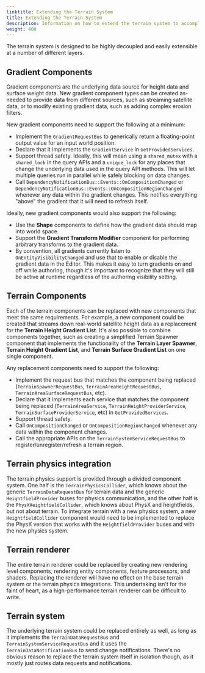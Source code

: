 ```yaml
---
linktitle: Extending the Terrain System
title: Extending the Terrain System
description: Information on how to extend the terrain system to accomplish various goals.
weight: 400
---
```

The terrain system is designed to be highly decoupled and easily extensible at a number of different layers.

## Gradient Components

Gradient components are the underlying data source for height data and surface weight data. New gradient component types can be created as-needed to provide data from different sources, such as streaming satellite data, or to modify existing gradient data, such as adding complex erosion filters.

New gradient components need to support the following at a minimum:

* Implement the `GradientRequestBus` to generically return a floating-point output value for an input world position.
* Declare that it implements the `GradientService` in `GetProvidedServices`.
* Support thread safety. Ideally, this will mean using a `shared_mutex` with a `shared_lock` in the query APIs and a `unique_lock` for any places that change the underlying data used in the query API methods. This will let multiple queries run in parallel while safely blocking on data changes.
* Call `DependencyNotificationBus::Events::OnCompositionChanged` or `DependencyNotificationBus::Events::OnCompositionRegionChanged` whenever any data within the gradient changes. This notifies everything "above" the gradient that it will need to refresh itself.

Ideally, new gradient components would also support the following:

* Use the **Shape** components to define how the gradient data should map into world space.
* Support the **Gradient Transform Modifier** component for performing arbitrary transforms to the gradient data.
* By convention, all gradients currently listen to `OnEntityVisibilityChanged` and use that to enable or disable the gradient data in the Editor. This makes it easy to turn gradients on and off while authoring, though it's important to recognize that they will still be active at runtime regardless of the authoring visibility setting.

## Terrain Components

Each of the terrain components can be replaced with new components that meet the same requirements. For example, a new component could be created that streams down real-world satellite height data as a replacement for the **Terrain Height Gradient List**. It's also possible to combine components together, such as creating a simplified Terrain Spawner component that implements the functionality of the **Terrain Layer Spawner**, **Terrain Height Gradient List**, and **Terrain Surface Gradient List** on one single component.

Any replacement components need to support the following:

* Implement the request bus that matches the component being replaced (`TerrainSpawnerRequestBus`, `TerrainAreaHeightRequestBus`, `TerrainAreaSurfaceRequestBus`, etc).
* Declare that it implements each service that matches the component being replaced (`TerrainAreaService`, `TerrainHeightProviderService`, `TerrainSurfaceProviderService`, etc) in `GetProvidedServices`.
* Support thread safety.
* Call `OnCompositionChanged` or `OnCompositionRegionChanged` whenever any data within the component changes.
* Call the appropriate APIs on the `TerrainSystemServiceRequestBus` to register/unregister/refresh a terrain region.

## Terrain physics integration

The terrain physics support is provided through a divided component system. One half is the `TerrainPhysicsCollider`, which knows about the generic `TerrainDataRequestBus` for terrain data and the generic `HeightfieldProvider` buses for physics communication, and the other half is the `PhysXHeightfieldCollider`, which knows about PhysX and heightfields, but not about terrain. To integrate terrain with a new physics system, a new `HeightfieldCollider` component would need to be implemented to replace the PhysX version that works with the `HeightfieldProvider` buses and with the new physics system.

## Terrain renderer

The entire terrain renderer could be replaced by creating new rendering level components, rendering entity components, feature processors, and shaders. Replacing the renderer will have no effect on the base terrain system or the terrain physics integrations. This undertaking isn't for the faint of heart, as a high-performance terrain renderer can be difficult to write.

## Terrain system

The underlying terrain system could be replaced entirely as well, as long as it implements the `TerrainDataRequestBus` and `TerrainSystemServiceRequestBus` and it uses the `TerrainDataNotificationBus` to send change notifications. There's no obvious reason to replace the terrain system itself in isolation though, as it mostly just routes data requests and notifications.
